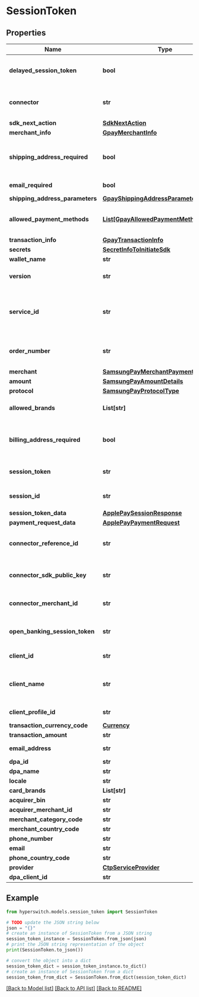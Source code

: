 # SessionToken


## Properties

Name | Type | Description | Notes
------------ | ------------- | ------------- | -------------
**delayed_session_token** | **bool** | Identifier for the delayed session response | 
**connector** | **str** | The session token is w.r.t this connector | 
**sdk_next_action** | [**SdkNextAction**](SdkNextAction.md) |  | 
**merchant_info** | [**GpayMerchantInfo**](GpayMerchantInfo.md) |  | 
**shipping_address_required** | **bool** | Is shipping address required to be collected from wallet | 
**email_required** | **bool** | Is email required | 
**shipping_address_parameters** | [**GpayShippingAddressParameters**](GpayShippingAddressParameters.md) |  | 
**allowed_payment_methods** | [**List[GpayAllowedPaymentMethods]**](GpayAllowedPaymentMethods.md) | List of the allowed payment meythods | 
**transaction_info** | [**GpayTransactionInfo**](GpayTransactionInfo.md) |  | 
**secrets** | [**SecretInfoToInitiateSdk**](SecretInfoToInitiateSdk.md) |  | [optional] 
**wallet_name** | **str** |  | 
**version** | **str** | Samsung Pay API version | 
**service_id** | **str** | Samsung Pay service ID to which session call needs to be made | 
**order_number** | **str** | Order number of the transaction | 
**merchant** | [**SamsungPayMerchantPaymentInformation**](SamsungPayMerchantPaymentInformation.md) |  | 
**amount** | [**SamsungPayAmountDetails**](SamsungPayAmountDetails.md) |  | 
**protocol** | [**SamsungPayProtocolType**](SamsungPayProtocolType.md) |  | 
**allowed_brands** | **List[str]** | List of supported card brands | 
**billing_address_required** | **bool** | Is billing address required to be collected from wallet | 
**session_token** | **str** | The session token for PayPal | 
**session_id** | **str** | The identifier for the session | 
**session_token_data** | [**ApplePaySessionResponse**](ApplePaySessionResponse.md) |  | [optional] 
**payment_request_data** | [**ApplePayPaymentRequest**](ApplePayPaymentRequest.md) |  | [optional] 
**connector_reference_id** | **str** | The connector transaction id | [optional] 
**connector_sdk_public_key** | **str** | The public key id is to invoke third party sdk | [optional] 
**connector_merchant_id** | **str** | The connector merchant id | [optional] 
**open_banking_session_token** | **str** | The session token for OpenBanking Connectors | 
**client_id** | **str** | Paze Client ID | 
**client_name** | **str** | Client Name to be displayed on the Paze screen | 
**client_profile_id** | **str** | Paze Client Profile ID | 
**transaction_currency_code** | [**Currency**](Currency.md) |  | 
**transaction_amount** | **str** |  | 
**email_address** | **str** | Email Address | [optional] 
**dpa_id** | **str** |  | 
**dpa_name** | **str** |  | 
**locale** | **str** |  | 
**card_brands** | **List[str]** |  | 
**acquirer_bin** | **str** |  | 
**acquirer_merchant_id** | **str** |  | 
**merchant_category_code** | **str** |  | 
**merchant_country_code** | **str** |  | 
**phone_number** | **str** |  | [optional] 
**email** | **str** |  | [optional] 
**phone_country_code** | **str** |  | [optional] 
**provider** | [**CtpServiceProvider**](CtpServiceProvider.md) |  | [optional] 
**dpa_client_id** | **str** |  | [optional] 

## Example

```python
from hyperswitch.models.session_token import SessionToken

# TODO update the JSON string below
json = "{}"
# create an instance of SessionToken from a JSON string
session_token_instance = SessionToken.from_json(json)
# print the JSON string representation of the object
print(SessionToken.to_json())

# convert the object into a dict
session_token_dict = session_token_instance.to_dict()
# create an instance of SessionToken from a dict
session_token_from_dict = SessionToken.from_dict(session_token_dict)
```
[[Back to Model list]](../README.md#documentation-for-models) [[Back to API list]](../README.md#documentation-for-api-endpoints) [[Back to README]](../README.md)


